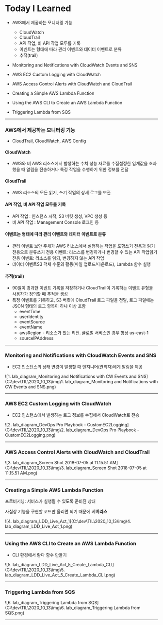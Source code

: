 # Today I Learned

* AWS에서 제공하는 모니터링 기능
  * CloudWatch 
  * CloudTrail 
  * API 작업, 비 API 작업 모두를 기록
  * 이벤트는 형태에 따라 관리 이벤트와 데이터 이벤트로 분류
  * 추적(trail)
* Monitoring and Notifications with CloudWatch Events and SNS
* AWS EC2 Custom Logging with CloudWatch
* AWS Access Control Alerts with CloudWatch and CloudTrail

* Creating a Simple AWS Lambda Function
* Using the AWS CLI to Create an AWS Lambda Function
* Triggering Lambda from SQS

---



### AWS에서 제공하는 모니터링 기능

* CloudTrail, CloudWatch, AWS Config



#### CloudWatch 

* AWS와 비 AWS 리소스에서 발생하는 수치 성능 자료를 수집설정한 임계값을 초과했을 때 알림을 전송하거나 특정 작업을 수행하기 위한 정보를 전달

  

#### CloudTrail 

* AWS 리소스의 모든 읽기, 쓰기 작업의 상세 로그를 보관



#### API 작업, 비 API 작업 모두를 기록

* API 작업 : 인스턴스 시작, S3 버킷 생성, VPC 생성 등
* 비 API 작업 : Management Console 로그인 등



#### 이벤트는 형태에 따라 관리 이벤트와 데이터 이벤트로 분류

* 관리 이벤트 보안 주체가 AWS 리소스에서 실행하는 작업을 포함쓰기 전용과 읽기 전용으로 분류쓰기 전용 이벤트: 리소스를 변경하거나 변경할 수 있는 API 작업읽기 전용 이벤트: 리소스를 읽되, 변경하지 않는 API 작업
* 데이터 이벤트S3 객체 수준의 활동(파일 업로드/다운로드), Lambda 함수 실행



#### 추적(trail)

* 90일이 경과한 이벤트 기록을 저장하거나 CloudTrail이 기록하는 이벤트 유형을 사용자가 정의할 때 추적을 생성
* 특정 이벤트를 기록하고, S3 버킷에 CloudTrail 로그 파일을 전달, 로그 파일에는 JSON 형태의 로그 항목이 하나 이상 포함
  * eventTime
  * userIdentity
  * eventSource
  * eventName
  * awsRegion - 리소스가 있는 리전. 글로벌 서비스인 경우 항상 us-east-1
  * sourceIPAddress

---



### Monitoring and Notifications with CloudWatch Events and SNS

* EC2 인스턴스의 상태 변경이 발생할 때 엔지니어(관리자)에게 알림을 제공

![1. lab_diagram_Monitoring and Notifications with CW Events and SNS](C:\dev\TIL\2020_10_13\img\1. lab_diagram_Monitoring and Notifications with CW Events and SNS.png)

---



### AWS EC2 Custom Logging with CloudWatch

* EC2 인스턴스에서 발생하는 로그 정보를 수집해서 CloudWatch로 전송

![2. lab_diagram_DevOps Pro Playbook - CustomEC2Logging](C:\dev\TIL\2020_10_13\img\2. lab_diagram_DevOps Pro Playbook - CustomEC2Logging.png)

---



### AWS Access Control Alerts with CloudWatch and CloudTrail

![3. lab_diagram_Screen Shot 2018-07-05 at 11.15.51 AM](C:\dev\TIL\2020_10_13\img\3. lab_diagram_Screen Shot 2018-07-05 at 11.15.51 AM.png)

---



### Creating a Simple AWS Lambda Function

프로비저닝: 서비스가 실행될 수 있도록 준비된 상태

사실상 기능을 구현할 코드만 올리면 되기 때문에 **서버리스**

![4. lab_diagram_LDD_Live_Act_1](C:\dev\TIL\2020_10_13\img\4. lab_diagram_LDD_Live_Act_1.png)

---



### Using the AWS CLI to Create an AWS Lambda Function

* CLI 환경에서 람다 함수 만들기

![5. lab_diagram_LDD_Live_Act_5_Create_Lambda_CLI](C:\dev\TIL\2020_10_13\img\5. lab_diagram_LDD_Live_Act_5_Create_Lambda_CLI.png)

---



### Triggering Lambda from SQS

![6. lab_diagram_Triggering Lambda from SQS](C:\dev\TIL\2020_10_13\img\6. lab_diagram_Triggering Lambda from SQS.png)

---

